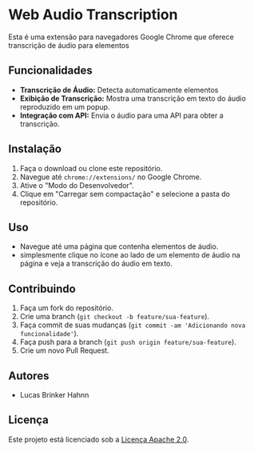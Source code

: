 # Web Audio Transcription

Esta é uma extensão para navegadores Google Chrome que oferece transcrição de áudio para elementos <audio> em páginas da web.

## Funcionalidades

- **Transcrição de Áudio:** Detecta automaticamente elementos <audio> em páginas da web.
- **Exibição de Transcrição:** Mostra uma transcrição em texto do áudio reproduzido em um popup.
- **Integração com API:** Envia o áudio para uma API para obter a transcrição.

## Instalação

1. Faça o download ou clone este repositório.
2. Navegue até `chrome://extensions/` no Google Chrome.
3. Ative o "Modo do Desenvolvedor".
4. Clique em "Carregar sem compactação" e selecione a pasta do repositório.

## Uso

- Navegue até uma página que contenha elementos de áudio.
- simplesmente clique no ícone ao lado de um elemento de áudio na página e veja a transcrição do áudio em texto.

## Contribuindo

1. Faça um fork do repositório.
2. Crie uma branch (`git checkout -b feature/sua-feature`).
3. Faça commit de suas mudanças (`git commit -am 'Adicionando nova funcionalidade'`).
4. Faça push para a branch (`git push origin feature/sua-feature`).
5. Crie um novo Pull Request.

## Autores

- Lucas Brinker Hahnn
## Licença

Este projeto está licenciado sob a [Licença Apache 2.0](https://www.apache.org/licenses/LICENSE-2.0).
